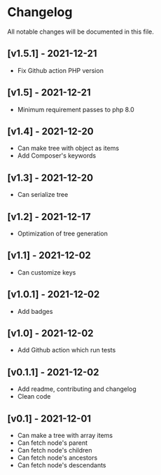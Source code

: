 # Changelog

All notable changes will be documented in this file.

## [v1.5.1] - 2021-12-21

+ Fix Github action PHP version

## [v1.5] - 2021-12-21

+ Minimum requirement passes to php 8.0

## [v1.4] - 2021-12-20

+ Can make tree with object as items
+ Add Composer's keywords

## [v1.3] - 2021-12-20

+ Can serialize tree

## [v1.2] - 2021-12-17

+ Optimization of tree generation

## [v1.1] - 2021-12-02

+ Can customize keys

## [v1.0.1] - 2021-12-02

+ Add badges

## [v1.0] - 2021-12-02

+ Add Github action which run tests

## [v0.1.1] - 2021-12-02

+ Add readme, contributing and changelog
+ Clean code

## [v0.1] - 2021-12-01

+ Can make a tree with array items
+ Can fetch node's parent
+ Can fetch node's children
+ Can fetch node's ancestors
+ Can fetch node's descendants
